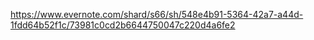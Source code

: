 https://www.evernote.com/shard/s66/sh/548e4b91-5364-42a7-a44d-1fdd64b52f1c/73981c0cd2b6644750047c220d4a6fe2
